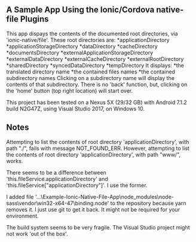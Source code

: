 ﻿## A Sample App Using the Ionic/Cordova native-file Plugins

This app dispays the contents of the documented root directories, via 'ionic-native/file'.
These root directories are:
*applicationDirectory
*applicationStorageDirectory
*dataDirectory
*cacheDirectory
*documentsDirectory
*externalApplicationStorageDirectory
*externalDataDirectory
*externalCacheDirectory
*externalRootDirectory
*sharedDirectory
*syncedDataDirectory
*tempDirectory
It displays:
*the translated directory name
*the contained files names
*the contained subdirectory names
Clicking on a subdirectory name will display the contents of that subdirectory.
There is no 'back' function, but, clicking on the 'home' button (top right location) will start over.

This project has been tested on a Nexus 5X (29/32 GB) with Android 7.1.2 build N2G47Z, using Visual Studio 2017, on Windows 10.

## Notes

Attempting to list the contents of root directory 'applicationDirectory', with path "./", fails with message NOT_FOUND_ERR.
However, attempting to list the contents of root directory 'applicationDirectory', with path "www/", works.

There seems to be a difference between 'this.fileService.applicationDirectory' and 'this.fileService["applicationDirectory"]'.
I use the former.

I added file '...\Example-Ionic-Native-File-App\node_modules\node-sass\vendor\win32-x64-47\binding.node' to the repository because yarn removes it. 
I just use git to get it back.
It might not be required for your environment.

The build system seems to be very fragile. The Visual Studio project might not work 'out of the box'.
